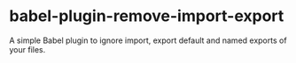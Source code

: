 # babel-plugin-remove-import-export
A simple Babel plugin to ignore import, export default and named exports of your files.
